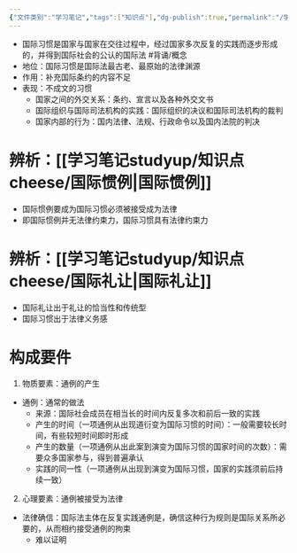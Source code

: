 ```yaml
---
{"文件类别":"学习笔记","tags":["知识点"],"dg-publish":true,"permalink":"/学习笔记studyup/知识点cheese/国际习惯/","dgPassFrontmatter":true,"noteIcon":"","created":"2024-09-23T21:25:09.946+08:00","updated":"2024-09-24T10:16:07.267+08:00"}
---
```


- 国际习惯是国家与国家在交往过程中，经过国家多次反复的实践而逐步形成的，并得到国际社会的公认的国际法 #背诵/概念 
- 地位：国际习惯是国际法最古老、最原始的法律渊源
- 作用：补充国际条约的内容不足
- 表现：不成文的习惯
	- 国家之间的外交关系：条约、宣言以及各种外交文书
	- 国际组织与国际司法机构的实践：国际组织的决议和国际司法机构的裁判
	- 国家内部的行为：国内法律、法规、行政命令以及国内法院的判决

# 辨析：[[学习笔记studyup/知识点cheese/国际惯例\|国际惯例]]
- 国际惯例要成为国际习惯必须被接受成为法律
- 即国际惯例并无法律约束力，国际习惯具有法律约束力

# 辨析：[[学习笔记studyup/知识点cheese/国际礼让\|国际礼让]]
- 国际礼让出于礼让的恰当性和传统型
- 国际习惯出于法律义务感

# 构成要件
1. 物质要素：通例的产生
- 通例：通常的做法
	- 来源：国际社会成员在相当长的时间内反复多次和前后一致的实践
	- 产生的时间（一项通例从出现道衍变为国际习惯的时间）：一般需要较长时间，有些较短时间即时形成
	- 产生的数量（一项通例从出此案到演变为国际习惯的国家时间的次数）：需要众多国家参与，得到普遍承认
	- 实践的同一性（一项通例从出现到演变为国际习惯，国家的实践须前后持续一致）
2. 心理要素：通例被接受为法律
- 法律确信：国际法主体在反复实践通例是，确信这种行为规则是国际关系所必要的，从而相约接受通例的拘束
	- 难以证明
